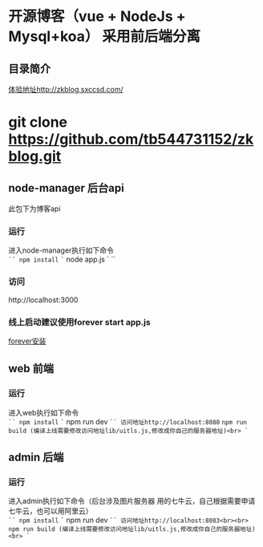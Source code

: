 开源博客（vue + NodeJs + Mysql+koa） 采用前后端分离
==== 
目录简介 
-------
[体验地址http://zkblog.sxccsd.com/](http://zkblog.sxccsd.com/) 
 
# git clone https://github.com/tb544731152/zkblog.git
## node-manager 后台api
  此包下为博客api
  ### 运行 
  进入node-manager执行如下命令<br>
  ` ``
  npm install
  ` ``
  ` ``
  node app.js
  ` ``
  ### 访问
  http://localhost:3000<br>
  ### 线上启动建议使用forever start app.js
  [forever安装](https://blog.csdn.net/u013891584/article/details/102563658) 
## web 前端
  ### 运行 
  进入web执行如下命令<br>
  ` ``
  npm install
  ` ``
  ` ``
  npm run dev
  ` ``
  访问地址http://localhost:8080
  ` ``
  npm run build (编译上线需要修改访问地址lib/uitls.js,修改成你自己的服务器地址)<br>
  ` ``
## admin 后端

### 运行 
  进入admin执行如下命令（后台涉及图片服务器 用的七牛云，自己根据需要申请七牛云，也可以用阿里云）<br>
  ` ``
  npm install
  ` ``
  ` ``
  npm run dev
  ` ``
  访问地址http://localhost:8083<br><br>
  ` ``
  npm run build (编译上线需要修改访问地址lib/uitls.js,修改成你自己的服务器地址)<br>
  ` ``
